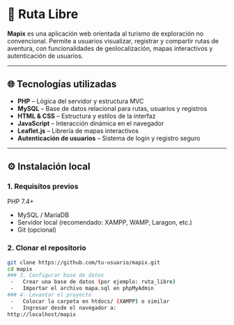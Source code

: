 # 🧭 Ruta Libre

**Mapix** es una aplicación web orientada al turismo de exploración no convencional. Permite a usuarios visualizar, registrar y compartir rutas de aventura, con funcionalidades de geolocalización, mapas interactivos y autenticación de usuarios.

---

## 🌐 Tecnologías utilizadas

- **PHP** – Lógica del servidor y estructura MVC
- **MySQL** – Base de datos relacional para rutas, usuarios y registros
- **HTML & CSS** – Estructura y estilos de la interfaz
- **JavaScript** – Interacción dinámica en el navegador
- **Leaflet.js** – Librería de mapas interactivos
- **Autenticación de usuarios** – Sistema de login y registro seguro

---

## ⚙️ Instalación local

### 1. Requisitos previos
 PHP 7.4+  
- MySQL / MariaDB  
- Servidor local (recomendado: XAMPP, WAMP, Laragon, etc.)  
- Git (opcional)

### 2. Clonar el repositorio
```bash
git clone https://github.com/tu-usuario/mapix.git
cd mapix
### 3. Configurar base de datos
 -   Crear una base de datos (por ejemplo: ruta_libre)
 -   Importar el archivo mapa.sql en phpMyAdmin
### 4. Levantar el proyecto
 -   Colocar la carpeta en htdocs/ (XAMPP) o similar
 -   Ingresar desde el navegador a:
http://localhost/mapix

